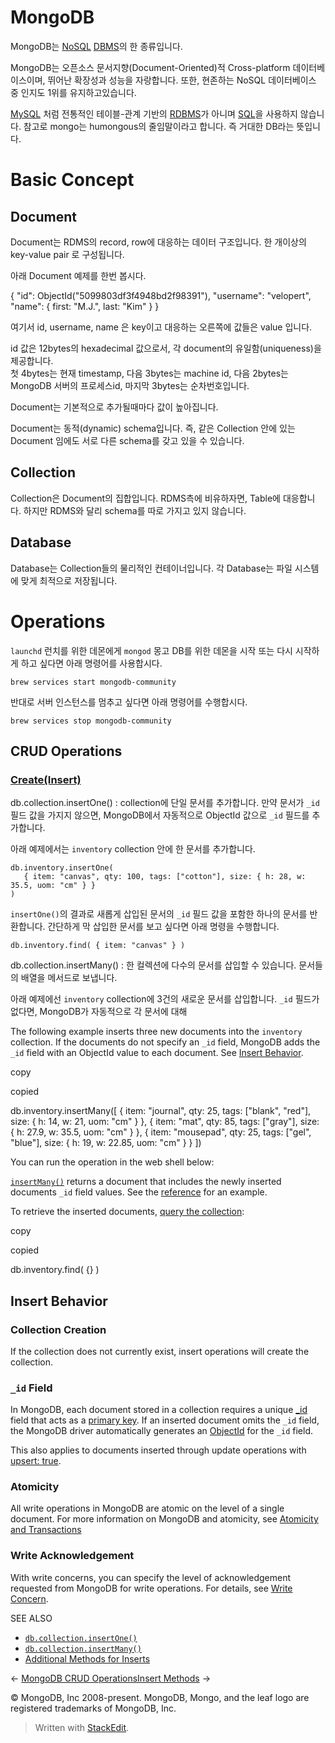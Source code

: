 # MongoDB  

MongoDB는 [NoSQL](https://namu.wiki/w/NoSQL "NoSQL")  [DBMS](https://namu.wiki/w/DBMS "DBMS")의 한 종류입니다.

MongoDB는 오픈소스 문서지향(Document-Oriented)적 Cross-platform 데이터베이스이며, 뛰어난 확장성과 성능을 자랑합니다. 또한, 현존하는 NoSQL 데이터베이스 중 인지도 1위를 유지하고있습니다.

[MySQL](https://namu.wiki/w/MySQL "MySQL") 처럼 전통적인 테이블-관계 기반의 [RDBMS](https://namu.wiki/w/RDBMS "RDBMS")가 아니며 [SQL](https://namu.wiki/w/SQL "SQL")을 사용하지 않습니다. 참고로 mongo는 humongous의 줄임말이라고 합니다. 즉 거대한 DB라는 뜻입니다.

# Basic Concept

## Document

Document는 RDMS의 record, row에 대응하는 데이터 구조입니다. 한 개이상의  key-value pair 로 구성됩니다.

아래 Document 예제를 한번 봅시다.

{
    "id": ObjectId("5099803df3f4948bd2f98391"),
    "username": "velopert",
    "name": { first: "M.J.", last: "Kim" }
}

여기서 id, username, name 은 key이고 대응하는 오른쪽에 값들은 value 입니다.

id 값은 12bytes의 hexadecimal 값으로서, 각 document의 유일함(uniqueness)을 제공합니다.  
첫 4bytes는 현재 timestamp, 다음 3bytes는 machine id, 다음 2bytes는 MongoDB 서버의 프로세스id, 마지막 3bytes는 순차번호입니다.

Document는 기본적으로 추가될때마다 값이 높아집니다.

Document는 동적(dynamic) schema입니다. 즉, 같은 Collection 안에 있는 Document 임에도 서로 다른 schema를 갖고 있을 수 있습니다.

## Collection

Collection은 Document의 집합입니다. RDMS측에 비유하자면, Table에 대응합니다. 하지만 RDMS와 달리 schema를 따로 가지고 있지 않습니다.

## Database

Database는 Collection들의 물리적인 컨테이너입니다. 각 Database는 파일 시스템에 맞게 최적으로 저장됩니다.

# Operations

`launchd` 런치를 위한 데몬에게 `mongod` 몽고 DB를 위한 데몬을 시작 또는 다시 시작하게 하고 싶다면 아래 명령어를 사용합시다. 

```
brew services start mongodb-community
```
반대로 서버 인스턴스를 멈추고 싶다면 아래 명령어를 수행합시다. 
```
brew services stop mongodb-community
```

## CRUD Operations

### [Create(Insert)](https://docs.mongodb.com/manual/tutorial/insert-documents/)

db.collection.insertOne()
: collection에 단일 문서를 추가합니다. 만약 문서가 `_id`  필드 값을 가지지 않으면, MongoDB에서 자동적으로 ObjectId 값으로  `_id` 필드를 추가합니다. 

아래 예제에서는 `inventory`  collection 안에 한 문서를 추가합니다. 

```
db.inventory.insertOne(
   { item: "canvas", qty: 100, tags: ["cotton"], size: { h: 28, w: 35.5, uom: "cm" } }
)
```

`insertOne()`의 결과로 새롭게 삽입된 문서의 `_id` 필드 값을 포함한 하나의 문서를 반환합니다.  간단하게 막 삽입한 문서를 보고 싶다면 아래 명령을 수행합니다.

```
db.inventory.find( { item: "canvas" } )
```

db.collection.insertMany()
: 한 컬렉션에 다수의 문서를 삽입할 수 있습니다.  문서들의 배열을 메서드로 보냅니다. 

아래 예제에선 `inventory`  collection에 3건의 새로운 문서를 삽입합니다. `_id`  필드가 없다면, MongoDB가 자동적으로 각 문서에 대해 

The following example inserts three new documents into the  `inventory`  collection. If the documents do not specify an  `_id`  field, MongoDB adds the  `_id`  field with an ObjectId value to each document. See  [Insert Behavior](https://docs.mongodb.com/manual/tutorial/insert-documents/#write-op-insert-behavior).

copy

copied

db.inventory.insertMany([
   { item: "journal", qty: 25, tags: ["blank", "red"], size: { h: 14, w: 21, uom: "cm" } },
   { item: "mat", qty: 85, tags: ["gray"], size: { h: 27.9, w: 35.5, uom: "cm" } },
   { item: "mousepad", qty: 25, tags: ["gel", "blue"], size: { h: 19, w: 22.85, uom: "cm" } }
])

You can run the operation in the web shell below:

[`insertMany()`](https://docs.mongodb.com/manual/reference/method/db.collection.insertMany/#db.collection.insertMany "db.collection.insertMany()")  returns a document that includes the newly inserted documents  `_id`  field values. See the  [reference](https://docs.mongodb.com/manual/reference/method/db.collection.insertMany/#insertmany-examples)  for an example.

To retrieve the inserted documents,  [query the collection](https://docs.mongodb.com/manual/tutorial/query-documents/#read-operations-query-document):

copy

copied

db.inventory.find( {} )

## Insert Behavior[](https://docs.mongodb.com/manual/tutorial/insert-documents/#insert-behavior "Permalink to this headline")

### Collection Creation[](https://docs.mongodb.com/manual/tutorial/insert-documents/#collection-creation "Permalink to this headline")

If the collection does not currently exist, insert operations will create the collection.

### `_id`  Field[](https://docs.mongodb.com/manual/tutorial/insert-documents/#insert-id-field "Permalink to this headline")

In MongoDB, each document stored in a collection requires a unique  [_id](https://docs.mongodb.com/manual/reference/glossary/#term-id)  field that acts as a  [primary key](https://docs.mongodb.com/manual/reference/glossary/#term-primary-key). If an inserted document omits the  `_id`  field, the MongoDB driver automatically generates an  [ObjectId](https://docs.mongodb.com/manual/reference/bson-types/#objectid)  for the  `_id`  field.

This also applies to documents inserted through update operations with  [upsert: true](https://docs.mongodb.com/manual/reference/method/db.collection.update/#upsert-parameter).

### Atomicity[](https://docs.mongodb.com/manual/tutorial/insert-documents/#atomicity "Permalink to this headline")

All write operations in MongoDB are atomic on the level of a single document. For more information on MongoDB and atomicity, see  [Atomicity and Transactions](https://docs.mongodb.com/manual/core/write-operations-atomicity/)

### Write Acknowledgement[](https://docs.mongodb.com/manual/tutorial/insert-documents/#write-acknowledgement "Permalink to this headline")

With write concerns, you can specify the level of acknowledgement requested from MongoDB for write operations. For details, see  [Write Concern](https://docs.mongodb.com/manual/reference/write-concern/).

SEE ALSO

-   [`db.collection.insertOne()`](https://docs.mongodb.com/manual/reference/method/db.collection.insertOne/#db.collection.insertOne "db.collection.insertOne()")
-   [`db.collection.insertMany()`](https://docs.mongodb.com/manual/reference/method/db.collection.insertMany/#db.collection.insertMany "db.collection.insertMany()")
-   [Additional Methods for Inserts](https://docs.mongodb.com/manual/reference/insert-methods/#additional-inserts)

← [MongoDB CRUD Operations](https://docs.mongodb.com/manual/crud/ "Previous Section: MongoDB CRUD Operations")[Insert Methods](https://docs.mongodb.com/manual/reference/insert-methods/ "Next Section: Insert Methods") →

© MongoDB, Inc 2008-present. MongoDB, Mongo, and the leaf logo are registered trademarks of MongoDB, Inc.


> Written with [StackEdit](https://stackedit.io/).
<!--stackedit_data:
eyJoaXN0b3J5IjpbNDM4NzI4Mzk3LC0yMDU3MTcwNzkwLDczMD
k5ODExNl19
-->